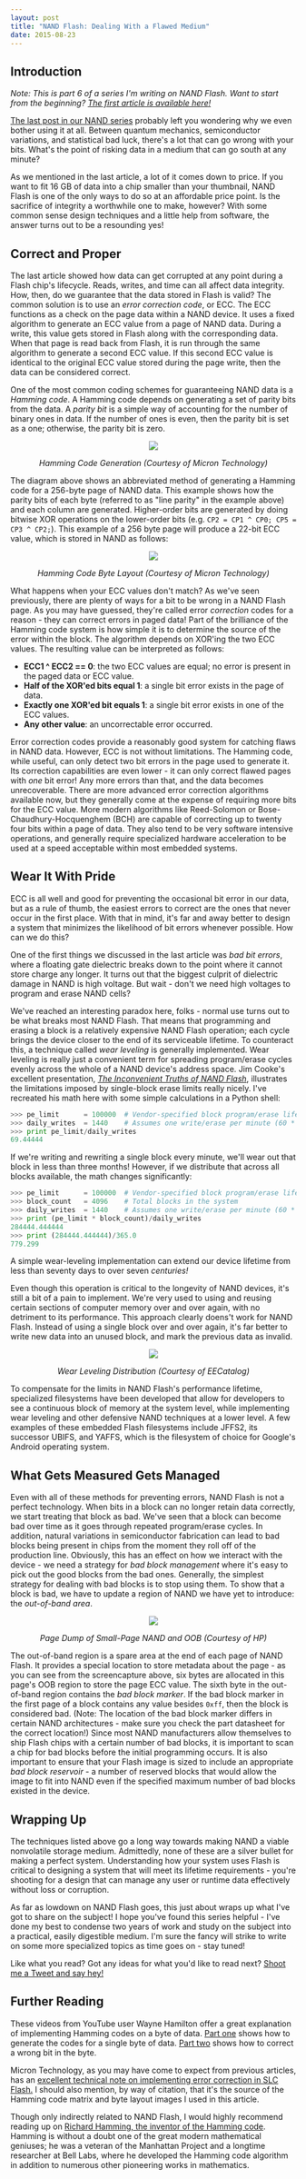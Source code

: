 ```yaml
---
layout: post
title: "NAND Flash: Dealing With a Flawed Medium"
date: 2015-08-23
---
```


## Introduction

_Note: This is part 6 of a series I'm writing on NAND Flash. Want to start from the beginning? [The first article is available here!](http://cushychicken.github.io/nand-pt1-transistors/)_


[The last post in our NAND series](http://cushychicken.github.io/nand-pt5-how-nand-breaks/) probably left you wondering why we even bother using it at all. Between quantum mechanics, semiconductor variations, and statistical bad luck, there's a lot that can go wrong with your bits. What's the point of risking data in a medium that can go south at any minute? 

As we mentioned in the last article, a lot of it comes down to price. If you want to fit 16 GB of data into a chip smaller than your thumbnail, NAND Flash is one of the only ways to do so at an affordable price point. Is the sacrifice of integrity a worthwhile one to make, however? With some common sense design techniques and a little help from software, the answer turns out to be a resounding yes! 

## Correct and Proper
The last article showed how data can get corrupted at any point during a Flash chip's lifecycle. Reads, writes, and time can all affect data integrity. How, then, do we guarantee that the data stored in Flash is valid? The common solution is to use an _error correction code_, or ECC. The ECC functions as a check on the page data within a NAND device. It uses a fixed algorithm to generate an ECC value from a page of NAND data. During a write, this value gets stored in Flash along with the corresponding data. When that page is read back from Flash, it is run through the same algorithm to generate a second ECC value. If this second ECC value is identical to the original ECC value stored during the page write, then the data can be considered correct. 

One of the most common coding schemes for guaranteeing NAND data is a _Hamming code_. A Hamming code depends on generating a set of parity bits from the data. A _parity bit_ is a simple way of accounting for the number of binary ones in data. If the number of ones is even, then the parity bit is set as a one; otherwise, the parity bit is zero. 

<div align="center">
<img src="/assets/hamming_code_matrix.png"/>
<p align="center"><em>Hamming Code Generation (Courtesy of Micron Technology)</em></p>
</div>

The diagram above shows an abbreviated method of generating a Hamming code for a 256-byte page of NAND data. This example shows how the parity bits of each byte (referred to as "line parity" in the example above) and each column are generated. Higher-order bits are generated by doing bitwise XOR operations on the lower-order bits (e.g. `CP2 = CP1 ^ CP0; CP5 = CP3 ^ CP2;`). This example of a 256 byte page will produce a 22-bit ECC value, which is stored in NAND as follows:

<div align="center">
<img src="/assets/hamming_code_byte_layout.png"/>
<p align="center"><em>Hamming Code Byte Layout (Courtesy of Micron Technology)</em></p>
</div>

What happens when your ECC values don't match? As we've seen previously, there are plenty of ways for a bit to be wrong in a NAND Flash page. As you may have guessed, they're called error _correction_ codes for a reason - they can correct errors in paged data! Part of the brilliance of the Hamming code system is how simple it is to determine the source of the error within the block. The algorithm depends on XOR'ing the two ECC values. The resulting value can be interpreted as follows:

* **ECC1 ^ ECC2 == 0**: the two ECC values are equal; no error is present in the paged data or ECC value.
* **Half of the XOR'ed bits equal 1**: a single bit error exists in the page of data.
* **Exactly one XOR'ed bit equals 1**: a single bit error exists in one of the ECC values.
* **Any other value**: an uncorrectable error occurred.

Error correction codes provide a reasonably good system for catching flaws in NAND data. However, ECC is not without limitations. The Hamming code, while useful, can only detect two bit errors in the page used to generate it. Its correction capabilities are even lower - it can only correct flawed pages with _one_ bit error! Any more errors than that, and the data becomes unrecoverable. There are more advanced error correction algorithms available now, but they generally come at the expense of requiring more bits for the ECC value. More modern algorithms like Reed-Solomon or Bose-Chaudhury-Hocquenghem (BCH) are capable of correcting up to twenty four bits within a page of data. They also tend to be very software intensive operations, and generally require specialized hardware acceleration to be used at a speed acceptable within most embedded systems. 

## Wear It With Pride
ECC is all well and good for preventing the occasional bit error in our data, but as a rule of thumb, the easiest errors to correct are the ones that never occur in the first place. With that in mind, it's far and away better to design a system that minimizes the likelihood of bit errors whenever possible. How can we do this? 

One of the first things we discussed in the last article was _bad bit errors_, where a floating gate dielectric breaks down to the point where it cannot store charge any longer. It turns out that the biggest culprit of dielectric damage in NAND is high voltage. But wait - don't we need high voltages to program and erase NAND cells? 

We've reached an interesting paradox here, folks - normal use turns out to be what breaks most NAND Flash. That means that programming and erasing a block is a relatively expensive NAND Flash operation; each cycle brings the device closer to the end of its serviceable lifetime. To counteract this, a technique called _wear leveling_ is generally implemented. Wear leveling is really just a convenient term for spreading program/erase cycles evenly across the whole of a NAND device's address space. Jim Cooke's excellent presentation, [_The Inconvenient Truths of NAND Flash_](http://cushychicken.github.io/assets/cooke_inconvenient_truths.pdf), illustrates the limitations imposed by single-block erase limits really nicely. I've recreated his math here with some simple calculations in a Python shell:

```python
>>> pe_limit 	  = 100000	# Vendor-specified block program/erase lifetime
>>> daily_writes  = 1440	# Assumes one write/erase per minute (60 * 24)
>>> print pe_limit/daily_writes
69.44444

```
If we're writing and rewriting a single block every minute, we'll wear out that block in less than three months! However, if we distribute that across all blocks available, the math changes significantly:

```python
>>> pe_limit 	  = 100000	# Vendor-specified block program/erase lifetime
>>> block_count	  = 4096  	# Total blocks in the system
>>> daily_writes  = 1440	# Assumes one write/erase per minute (60 * 24)
>>> print (pe_limit * block_count)/daily_writes
284444.444444
>>> print (284444.444444)/365.0
779.299
```
A simple wear-leveling implementation can extend our device lifetime from less than seventy days to over seven _centuries!_ 

Even though this operation is critical to the longevity of NAND devices, it's still a bit of a pain to implement. We're very used to using and reusing certain sections of computer memory over and over again, with no detriment to its performance. This approach clearly doens't work for NAND Flash.  Instead of using a single block over and over again, it's far better to write new data into an unused block, and mark the previous data as invalid. 

<div align="center">
<img src="http://eecatalog.com/smartphone/files/2013/02/130321_smartphone_1.jpg"/>
<p align="center"><em>Wear Leveling Distribution (Courtesy of EECatalog)</em></p>
</div>

To compensate for the limits in NAND Flash's performance lifetime, specialized filesystems have been developed that allow for developers to see a continuous block of memory at the system level, while implementing wear leveling and other defensive NAND techniques at a lower level. A few examples of these embedded Flash filesystems include JFFS2, its successor UBIFS, and YAFFS, which is the filesystem of choice for Google's Android operating system.


## What Gets Measured Gets Managed
Even with all of these methods for preventing errors, NAND Flash is not a perfect technology. When bits in a block can no longer retain data correctly, we start treating that block as bad. We've seen that a block can become bad over time as it goes through repeated program/erase cycles. In addition, natural variations in semiconductor fabrication can lead to bad blocks being present in chips from the moment they roll off of the production line. Obviously, this has an effect on how we interact with the device - we need a strategy for _bad block management_ where it's easy to pick out the good blocks from the bad ones. Generally, the simplest strategy for dealing with bad blocks is to stop using them. To show that a block is bad, we have to update a region of NAND we have yet to introduce: the _out-of-band area_. 

<div align="center">
<img src="http://h30499.www3.hp.com/t5/image/serverpage/image-id/51984i5EDDF462F569010E/image-size/original?v=mpbl-1&px=-1"/>
<p align="center"><em>Page Dump of Small-Page NAND and OOB (Courtesy of HP)</em></p>
</div>

The out-of-band region is a spare area at the end of each page of NAND Flash. It provides a special location to store metadata about the page - as you can see from the screencapture above, six bytes are allocated in this page's OOB region to store the page ECC value. The sixth byte in the out-of-band region contains the _bad block marker_. If the bad block marker in the first page of a block contains any value besides `0xff`, then the block is considered bad. (Note: The location of the bad block marker differs in certain NAND architectures - make sure you check the part datasheet for the correct location!) Since most NAND manufacturers allow themselves to ship Flash chips with a certain number of bad blocks, it is important to scan a chip for bad blocks before the initial programming occurs. It is also important to ensure that your Flash image is sized to include an appropriate _bad block reservoir_ - a number of reserved blocks that would allow the image to fit into NAND even if the specified maximum number of bad blocks existed in the device.

## Wrapping Up
The techniques listed above go a long way towards making NAND a viable nonvolatile storage medium. Admittedly, none of these are a silver bullet for making a perfect system. Understanding how your system uses Flash is critical to designing a system that will meet its lifetime requirements - you're shooting for a design that can manage any user or runtime data effectively without loss or corruption.

As far as lowdown on NAND Flash goes, this just about wraps up what I've got to share on the subject! I hope you've found this series helpful - I've done my best to condense two years of work and study on the subject into a practical, easily digestible medium. I'm sure the fancy will strike to write on some more specialized topics as time goes on - stay tuned!

Like what you read? Got any ideas for what you'd like to read next? [Shoot me a Tweet and say hey!](https://twitter.com/cushychicken)

## Further Reading
These videos from YouTube user Wayne Hamilton offer a great explanation of implementing Hamming codes on a byte of data. [Part one](https://www.youtube.com/watch?v=TYwrHiQ2-G4&list=PLuCBTVwVOb6AUR27iRi0GS_rQoZHFQ0wj&index=5&feature=iv&src_vid=osS9EaKNSI4&annotation_id=annotation_650366021) shows how to generate the codes for a single byte of data. [Part two](https://www.youtube.com/watch?v=osS9EaKNSI4) shows how to correct a wrong bit in the byte.

Micron Technology, as you may have come to expect from previous articles, has an [excellent technical note on implementing error correction in SLC Flash.](https://www.google.com/url?sa=t&rct=j&q=&esrc=s&source=web&cd=1&cad=rja&uact=8&ved=0CB4QFjAAahUKEwjzxIKi9rzHAhXBVz4KHYcXDD4&url=https%3A%2F%2Fwww.micron.com%2F~%2Fmedia%2Fdocuments%2Fproducts%2Ftechnical-note%2Fnand-flash%2Ftn2963_ecc_in_slc_nand.pdf&ei=TIrYVfPuCcGv-QGHr7DwAw&usg=AFQjCNFiEiQmAo_jk3pHxAx7SUVSVq2ASw&sig2=lpqhovI7yD8gRvy3_Rk3lg) I should also mention, by way of citation, that it's the source of the Hamming code matrix and byte layout images I used in this article.

Though only indirectly related to NAND Flash, I would highly recommend reading up on [Richard Hamming, the inventor of the Hamming code](https://en.wikipedia.org/wiki/Richard_Hamming). Hamming is without a doubt one of the great modern mathematical geniuses; he was a veteran of the Manhattan Project and a longtime researcher at Bell Labs, where he developed the Hamming code algorithm in addition to numerous other pioneering works in mathematics.  